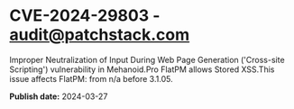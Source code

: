 # CVE-2024-29803 - audit@patchstack.com

Improper Neutralization of Input During Web Page Generation ('Cross-site Scripting') vulnerability in Mehanoid.Pro FlatPM allows Stored XSS.This issue affects FlatPM: from n/a before 3.1.05.



**Publish date:** 2024-03-27
